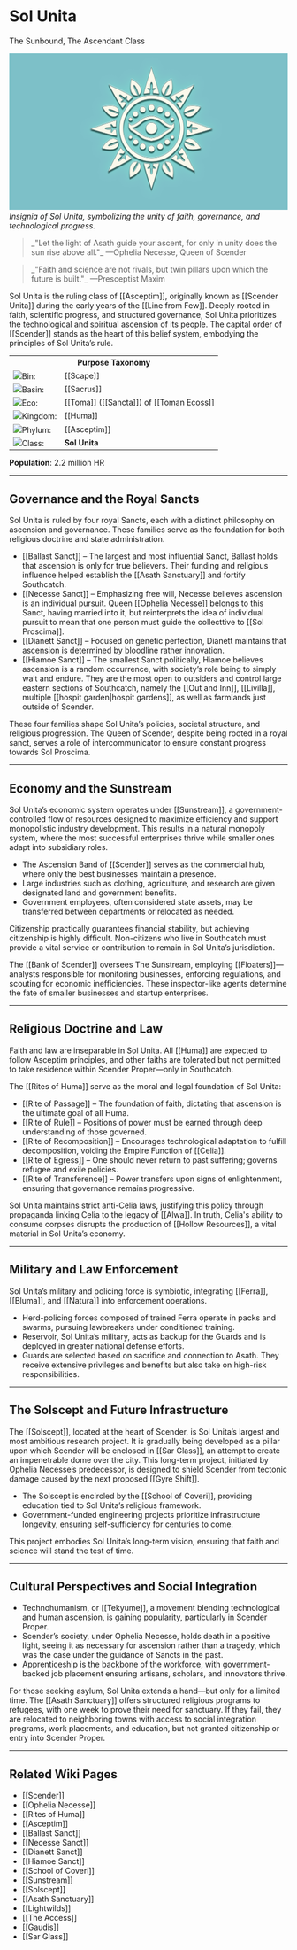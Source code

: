 <!-- wiki-header-section:start -->
# Sol Unita
<p class="nickname">The Sunbound, The Ascendant Class</p>

<img src="wiki_images/Sol Unita Insignia.jpg"><i>Insignia of Sol Unita, symbolizing the unity of faith, governance, and technological progress.</i></img>

<blockquote class="wiki-quote">
    _"Let the light of Asath guide your ascent, for only in unity does the sun rise above all."_  
    <span class="wiki-quote-attribution">—Ophelia Necesse, Queen of Scender</span>
</blockquote>

<blockquote class="wiki-quote">
    _"Faith and science are not rivals, but twin pillars upon which the future is built."_  
    <span class="wiki-quote-attribution">—Presceptist Maxim</span>
</blockquote>

Sol Unita is the ruling class of [[Asceptim]], originally known as [[Scender Unita]] during the early years of the [[Line from Few]]. Deeply rooted in faith, scientific progress, and structured governance, Sol Unita prioritizes the technological and spiritual ascension of its people. The capital order of [[Scender]] stands as the heart of this belief system, embodying the principles of Sol Unita’s rule.
<!-- wiki-header-section:end -->

<!-- taxonomy-table-section:start -->
<div class="taxonomy-table">
  <table>
    <tr>
      <th colspan="3">Purpose Taxonomy</th>
    </tr>
    <tr>
      <td class="taxon-label"><img src="wiki_images/icons/bin_icon.png" class="taxon-icon">Bin:</td>
      <td class="taxon-content" colspan="2">[[Scape]]</td>
    </tr>
    <tr>
      <td class="taxon-label"><img src="wiki_images/icons/basin_icon.png" class="taxon-icon">Basin:</td>
      <td class="taxon-content" colspan="2">[[Sacrus]]</td>
    </tr>
    <tr>
      <td class="taxon-label"><img src="wiki_images/icons/eco_icon.png" class="taxon-icon">Eco:</td>
      <td class="taxon-content" colspan="2">[[Toma]] ([[Sancta]]) of [[Toman Ecoss]]</td>
    </tr>
    <tr>
      <td class="taxon-label"><img src="wiki_images/icons/kingdom_icon.png" class="taxon-icon">Kingdom:</td>
      <td class="taxon-content" colspan="2">[[Huma]]</td>
    </tr>
    <tr>
      <td class="taxon-label"><img src="wiki_images/icons/phylum_icon.png" class="taxon-icon">Phylum:</td>
      <td class="taxon-content" colspan="2">[[Asceptim]]</td>
    </tr>
    <tr>
      <td class="taxon-label"><img src="wiki_images/icons/class_icon.png" class="taxon-icon">Class:</td>
      <td class="taxon-content" colspan="2"><strong>Sol Unita</strong></td>
    </tr>
  </table>
</div>
<!-- taxonomy-table-section:end -->

**Population**: 2.2 million HR

---

## Governance and the Royal Sancts

Sol Unita is ruled by four royal Sancts, each with a distinct philosophy on ascension and governance. These families serve as the foundation for both religious doctrine and state administration.

- [[Ballast Sanct]] – The largest and most influential Sanct, Ballast holds that ascension is only for true believers. Their funding and religious influence helped establish the [[Asath Sanctuary]] and fortify Southcatch.
- [[Necesse Sanct]] – Emphasizing free will, Necesse believes ascension is an individual pursuit. Queen [[Ophelia Necesse]] belongs to this Sanct, having married into it, but reinterprets the idea of individual pursuit to mean that one person must guide the collecttive to [[Sol Proscima]].
- [[Dianett Sanct]] – Focused on genetic perfection, Dianett maintains that ascension is determined by bloodline rather innovation. 
- [[Hiamoe Sanct]] – The smallest Sanct politically, Hiamoe believes ascension is a random occurrence, with society’s role being to simply wait and endure. They are the most open to outsiders and control large eastern sections of Southcatch, namely the [[Out and Inn]], [[Livilla]], multiple [[hospit garden|hospit gardens]], as well as farmlands just outside of Scender.

These four families shape Sol Unita’s policies, societal structure, and religious progression. The Queen of Scender, despite being rooted in a royal sanct, serves a role of intercommunicator to ensure constant progress towards Sol Proscima.

---

## Economy and the Sunstream

Sol Unita’s economic system operates under [[Sunstream]], a government-controlled flow of resources designed to maximize efficiency and support monopolistic industry development. This results in a natural monopoly system, where the most successful enterprises thrive while smaller ones adapt into subsidiary roles.

- The Ascension Band of [[Scender]] serves as the commercial hub, where only the best businesses maintain a presence.
- Large industries such as clothing, agriculture, and research are given designated land and government benefits.
- Government employees, often considered state assets, may be transferred between departments or relocated as needed.

Citizenship practically guarantees financial stability, but achieving citizenship is highly difficult. Non-citizens who live in Southcatch must provide a vital service or contribution to remain in Sol Unita’s jurisdiction.

The [[Bank of Scender]] oversees The Sunstream, employing [[Floaters]]—analysts responsible for monitoring businesses, enforcing regulations, and scouting for economic inefficiencies. These inspector-like agents determine the fate of smaller businesses and startup enterprises.

---

## Religious Doctrine and Law

Faith and law are inseparable in Sol Unita. All [[Huma]] are expected to follow Asceptim principles, and other faiths are tolerated but not permitted to take residence within Scender Proper—only in Southcatch.

The [[Rites of Huma]] serve as the moral and legal foundation of Sol Unita:

- [[Rite of Passage]] – The foundation of faith, dictating that ascension is the ultimate goal of all Huma.
- [[Rite of Rule]] – Positions of power must be earned through deep understanding of those governed.
- [[Rite of Recomposition]] – Encourages technological adaptation to fulfill decomposition, voiding the Empire Function of [[Celia]].
- [[Rite of Egress]] – One should never return to past suffering; governs refugee and exile policies.
- [[Rite of Transference]] – Power transfers upon signs of enlightenment, ensuring that governance remains progressive.

Sol Unita maintains strict anti-Celia laws, justifying this policy through propaganda linking Celia to the legacy of [[Alwa]]. In truth, Celia's ability to consume corpses disrupts the production of [[Hollow Resources]], a vital material in Sol Unita’s economy.

---

## Military and Law Enforcement

Sol Unita’s military and policing force is symbiotic, integrating [[Ferra]], [[Bluma]], and [[Natura]] into enforcement operations.

- Herd-policing forces composed of trained Ferra operate in packs and swarms, pursuing lawbreakers under conditioned training.
- Reservoir, Sol Unita’s military, acts as backup for the Guards and is deployed in greater national defense efforts.
- Guards are selected based on sacrifice and connection to Asath. They receive extensive privileges and benefits but also take on high-risk responsibilities.

---

## The Solscept and Future Infrastructure

The [[Solscept]], located at the heart of Scender, is Sol Unita’s largest and most ambitious research project. It is gradually being developed as a pillar upon which Scender will be enclosed in [[Sar Glass]], an attempt to create an impenetrable dome over the city. This long-term project, initiated by Ophelia Necesse’s predecessor, is designed to shield Scender from tectonic damage caused by the next proposed [[Gyre Shift]].

- The Solscept is encircled by the [[School of Coveri]], providing education tied to Sol Unita’s religious framework.
- Government-funded engineering projects prioritize infrastructure longevity, ensuring self-sufficiency for centuries to come.

This project embodies Sol Unita’s long-term vision, ensuring that faith and science will stand the test of time.

---

## Cultural Perspectives and Social Integration

- Technohumanism, or [[Tekyume]], a movement blending technological and human ascension, is gaining popularity, particularly in Scender Proper.
- Scender’s society, under Ophelia Necesse, holds death in a positive light, seeing it as necessary for ascension rather than a tragedy, which was the case under the guidance of Sancts in the past.
- Apprenticeship is the backbone of the workforce, with government-backed job placement ensuring artisans, scholars, and innovators thrive.

For those seeking asylum, Sol Unita extends a hand—but only for a limited time. The [[Asath Sanctuary]] offers structured religious programs to refugees, with one week to prove their need for sanctuary. If they fail, they are relocated to neighboring towns with access to social integration programs, work placements, and education, but not granted citizenship or entry into Scender Proper.

---

## Related Wiki Pages

- [[Scender]]
- [[Ophelia Necesse]]
- [[Rites of Huma]]
- [[Asceptim]]
- [[Ballast Sanct]]
- [[Necesse Sanct]]
- [[Dianett Sanct]]
- [[Hiamoe Sanct]]
- [[School of Coveri]]
- [[Sunstream]]
- [[Solscept]]
- [[Asath Sanctuary]]
- [[Lightwilds]]
- [[The Access]]
- [[Gaudis]]
- [[Sar Glass]]







